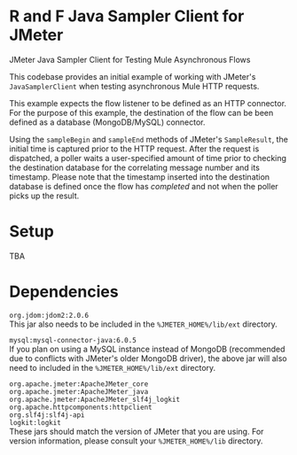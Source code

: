 # R and F Java Sampler Client for JMeter
JMeter Java Sampler Client for Testing Mule Asynchronous Flows

This codebase provides an initial example of working with JMeter's `JavaSamplerClient` when testing asynchronous Mule HTTP requests.

This example expects the flow listener to be defined as an HTTP connector. For the purpose of this example, the destination of the flow can be been defined as a database (MongoDB/MySQL) connector.

Using the `sampleBegin` and `sampleEnd` methods of JMeter's `SampleResult`, the initial time is captured prior to the HTTP request. After the request is dispatched, a poller waits a user-specified amount of time prior to checking the destination database for the correlating message number and its timestamp. Please note that the timestamp inserted into the destination database is defined once the flow has _completed_ and not when the poller picks up the result.

# Setup
TBA

# Dependencies
`org.jdom:jdom2:2.0.6`  
This jar also needs to be included in the `%JMETER_HOME%/lib/ext` directory.

`mysql:mysql-connector-java:6.0.5`  
If you plan on using a MySQL instance instead of MongoDB (recommended due to conflicts with JMeter's older MongoDB driver), the above jar will also need to included in the `%JMETER_HOME%/lib/ext` directory.

`org.apache.jmeter:ApacheJMeter_core`  
`org.apache.jmeter:ApacheJMeter_java`  
`org.apache.jmeter:ApacheJMeter_slf4j_logkit`  
`org.apache.httpcomponents:httpclient`   
`org.slf4j:slf4j-api`  
`logkit:logkit`  
These jars should match the version of JMeter that you are using. For version information, please consult your `%JMETER_HOME%/lib` directory.


